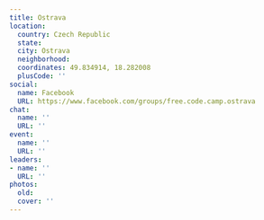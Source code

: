 ```yaml
---
title: Ostrava
location:
  country: Czech Republic
  state: 
  city: Ostrava
  neighborhood: 
  coordinates: 49.834914, 18.282008
  plusCode: ''
social:
  name: Facebook
  URL: https://www.facebook.com/groups/free.code.camp.ostrava
chat:
  name: ''
  URL: ''
event:
  name: ''
  URL: ''
leaders:
- name: ''
  URL: ''
photos:
  old: 
  cover: ''
---
```

